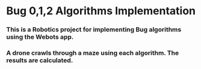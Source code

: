 # Bug 0,1,2 Algorithms Implementation
 ### This is a Robotics project for implementing Bug algorithms using the Webots app.
 ### A drone crawls through a maze using each algorithm. The results are calculated.
